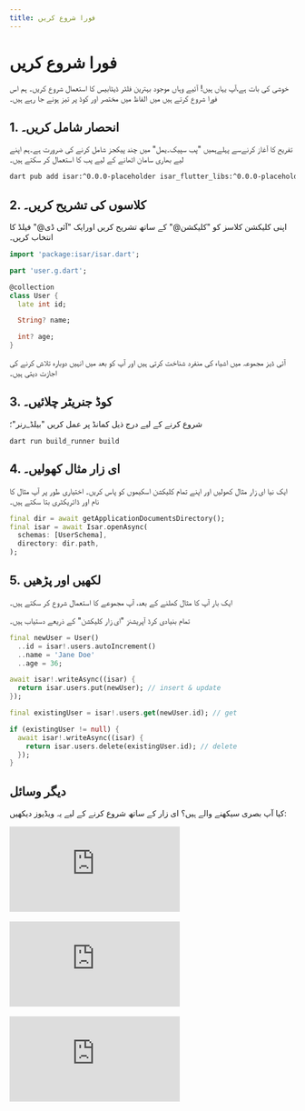 ```yaml
---
title: فورا شروع کریں
---
```


  # فورا شروع کریں 

خوشی کی بات ہے،آپ یہاں ہیں! آئیے وہاں موجود بہترین فلٹر ڈیٹابیس کا استعمال شروع کریں۔
ہم اس فورا شروع کرتے ہیں میں الفاظ میں مختصر اور کوڈ پر تیز ہونے جا رہے ہیں۔

## 1. انحصار شامل کریں۔
تفریح کا آغاز کرنےسے پہلےہمیں "پب سپیک۔یمل" میں چند پیکجز شامل کرنے کی ضرورت ہے۔ہم اپنے لیے بھاری سامان اٹھانے کے لیے پب کا استعمال کر سکتے ہیں۔

```bash
dart pub add isar:^0.0.0-placeholder isar_flutter_libs:^0.0.0-placeholder --hosted-url=https://pub.isar-community.dev
```

## 2. کلاسوں کی تشریح کریں۔

اپنی کلیکشن کلاسز کو "کلیکشن@" کے ساتھ تشریح کریں اورایک "آئی ڈی@" فیلڈ کا انتخاب کریں۔

```dart
import 'package:isar/isar.dart';

part 'user.g.dart';

@collection
class User {
  late int id;

  String? name;

  int? age;
}
```

آئی ڈیز مجموعہ میں اشیاء کی منفرد شناخت کرتی ہیں اور آپ کو بعد میں انہیں دوبارہ تلاش کرنے کی اجازت دیتی ہیں۔

## 3. کوڈ جنریٹر چلائیں۔

شروع کرنے کے لیے درج ذیل کمانڈ پر عمل کریں "بیلڈ_رنر"؛

```
dart run build_runner build
```

## 4. ای زار مثال کھولیں۔

   ایک نیا ای زار مثال کھولیں اور اپنے تمام کلیکشن اسکیموں کو پاس کریں۔ اختیاری طور پر آپ مثال کا نام اور ڈائریکٹری بتا سکتے ہیں۔

```dart
final dir = await getApplicationDocumentsDirectory();
final isar = await Isar.openAsync(
  schemas: [UserSchema],
  directory: dir.path,
);
```

## 5. لکھیں اور پڑھیں

ایک بار آپ کا مثال کھلنے کے بعد، آپ مجموعے کا استعمال شروع کر سکتے ہیں۔

  تمام بنیادی کرڈ آپریشنز "ای زار کلیکشن"  کے ذریعے دستیاب ہیں۔


```dart
final newUser = User()
  ..id = isar!.users.autoIncrement()
  ..name = 'Jane Doe'
  ..age = 36;

await isar!.writeAsync((isar) {
  return isar.users.put(newUser); // insert & update
});

final existingUser = isar!.users.get(newUser.id); // get

if (existingUser != null) {
  await isar!.writeAsync((isar) {
    return isar.users.delete(existingUser.id); // delete
  });
}
```

## دیگر وسائل

کیا آپ بصری سیکھنے والے ہیں؟ ای زار کے ساتھ شروع کرنے کے لیے یہ ویڈیوز دیکھیں:
<div class="video-block">
  <iframe max-width=100% height=auto src="https://www.youtube.com/embed/CwC9-a9hJv4" title="Isar Database" frameborder="0" allow="accelerometer; clipboard-write; encrypted-media; gyroscope; picture-in-picture" allowfullscreen></iframe>
</div>
<br>
<div class="video-block">
  <iframe max-width=100% height=auto src="https://www.youtube.com/embed/videoseries?list=PLKKf8l1ne4_hMBtRykh9GCC4MMyteUTyf" title="Isar Database" frameborder="0" allow="accelerometer; clipboard-write; encrypted-media; gyroscope; picture-in-picture" allowfullscreen></iframe>
</div>
<br>
<div class="video-block">
  <iframe max-width=100% height=auto src="https://www.youtube.com/embed/pdKb8HLCXOA " title="Isar Database" frameborder="0" allow="accelerometer; clipboard-write; encrypted-media; gyroscope; picture-in-picture" allowfullscreen></iframe>
</div>

